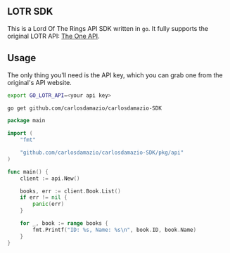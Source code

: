 ## LOTR SDK
This is a Lord Of The Rings API SDK written in `go`. It fully supports the original
LOTR API: [The One API](https://the-one-api.dev/).

## Usage
The only thing you'll need is the API key, which you can grab one from the original's
API website.

```bash
export GO_LOTR_API=<your api key>

go get github.com/carlosdamazio/carlosdamazio-SDK
```

```go
package main

import (
	"fmt"

	"github.com/carlosdamazio/carlosdamazio-SDK/pkg/api"
)

func main() {
	client := api.New()

	books, err := client.Book.List()
	if err != nil {
		panic(err)
	}

	for _, book := range books {
		fmt.Printf("ID: %s, Name: %s\n", book.ID, book.Name)
	}
}
```
